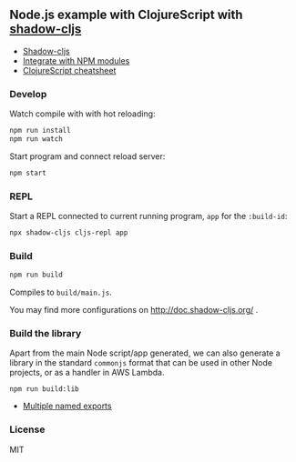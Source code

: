 Node.js example with ClojureScript with [shadow-cljs](https://github.com/thheller/shadow-cljs)
----

- [Shadow-cljs](http://shadow-cljs.org/)
- [Integrate with NPM modules](https://shadow-cljs.github.io/docs/UsersGuide.html#npm)
- [ClojureScript cheatsheet](https://cljs.info/cheatsheet/)

### Develop

Watch compile with with hot reloading:

```bash
npm run install
npm run watch
```

Start program and connect reload server:

```bash
npm start
```

### REPL

Start a REPL connected to current running program, `app` for the `:build-id`:

```bash
npx shadow-cljs cljs-repl app
```

### Build

```bash
npm run build
```

Compiles to `build/main.js`.

You may find more configurations on http://doc.shadow-cljs.org/ .

### Build the library

Apart from the main Node script/app generated, we can also generate a library in the standard `commonjs` format that can be used in other Node projects, or as a handler in AWS Lambda.

```
npm run build:lib
```

- [Multiple named exports](https://shadow-cljs.github.io/docs/UsersGuide.html#_multiple_static_named_exports)

### License

MIT
